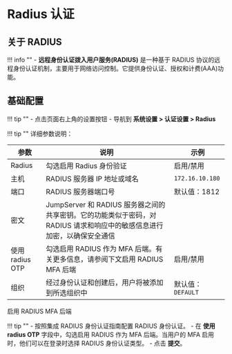 # Radius 认证

## 关于 RADIUS

!!! info ""
    - **远程身份认证拨入用户服务(RADIUS)** 是一种基于 RADIUS 协议的远程身份认证机制，主要用于网络访问控制。它提供身份认证、授权和计费(AAA)功能。

## 基础配置

!!! tip ""
    - 点击页面右上角的设置按钮
    - 导航到 **系统设置 > 认证设置 > Radius**

!!! tip ""
    详细参数说明：

| 参数 | 说明 | 示例 |
|------|------|------|
| Radius | 勾选启用 Radius 身份验证 | 启用/禁用 |
| 主机 | RADIUS 服务器 IP 地址或域名 | `172.16.10.180` |
| 端口 | RADIUS 服务器端口号 | 默认值：1812  |
| 密文 | JumpServer 和 RADIUS 服务器之间的共享密钥。它的功能类似于密码，对 RADIUS 请求和响应中的敏感信息进行加密，以确保安全通信 |  |
| 使用 radius OTP | 勾选启用 RADIUS 作为 MFA 后端。有关更多信息，请参阅下文启用 RADIUS MFA 后端 | 启用/禁用 |
| 组织 | 经过身份认证和创建后，用户将被添加到所选组织中 | 默认值：`DEFAULT` |

启用 RADIUS MFA 后端

!!! tip ""
    - 按照集成 RADIUS 身份认证指南配置 RADIUS 身份认证。
    - 在 **使用 radius OTP** 字段中，勾选启用 RADIUS 作为 MFA 后端。当用户的 MFA 启用时，他们可以在登录时选择 RADIUS 身份认证类型。
    - 点击 **提交**。